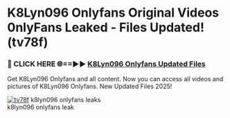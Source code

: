 # K8Lyn096 Onlyfans Original Videos 0nlyFans Leaked - Files Updated! (tv78f)

<h3>🔴 CLICK HERE 🌐==►► <a href="https://tinyurl.com/3hn5wdd3" rel="nofollow">K8Lyn096 Onlyfans Updated Files</a></h3>

Get K8Lyn096 Onlyfans and all content. Now you can access all videos and pictures of K8Lyn096 Onlyfans. New Updated Files 2025!

[![tv78f](https://i.imgur.com/4HnBqBT.gif)](https://tinyurl.com/3hn5wdd3)
k8lyn096 onlyfans leaks<br>
k8lyn096 onlyfans leak